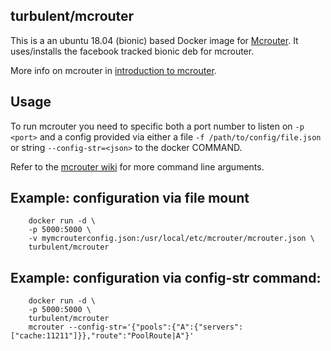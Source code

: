 turbulent/mcrouter
---

This is a an ubuntu 18.04 (bionic) based Docker image for [Mcrouter](https://github.com/facebook/mcrouter). It uses/installs the facebook tracked bionic deb for mcrouter.

More info on mcrouter in [introduction to mcrouter](https://code.facebook.com/posts/296442737213493).

Usage
---
To run mcrouter you need to specific both a port number to listen on `-p <port>` and a config provided via either a file `-f /path/to/config/file.json`  or string `--config-str=<json>` to the docker COMMAND.

Refer to the [mcrouter wiki](https://github.com/facebook/mcrouter/wiki/Command-line-options) for more command line arguments.

Example: configuration via file mount
---

        docker run -d \
        -p 5000:5000 \
        -v mymcrouterconfig.json:/usr/local/etc/mcrouter/mcrouter.json \
        turbulent/mcrouter

Example: configuration via config-str command:
---

        docker run -d \
        -p 5000:5000 \
        turbulent/mcrouter
        mcrouter --config-str='{"pools":{"A":{"servers":["cache:11211"]}},"route":"PoolRoute|A"}'
